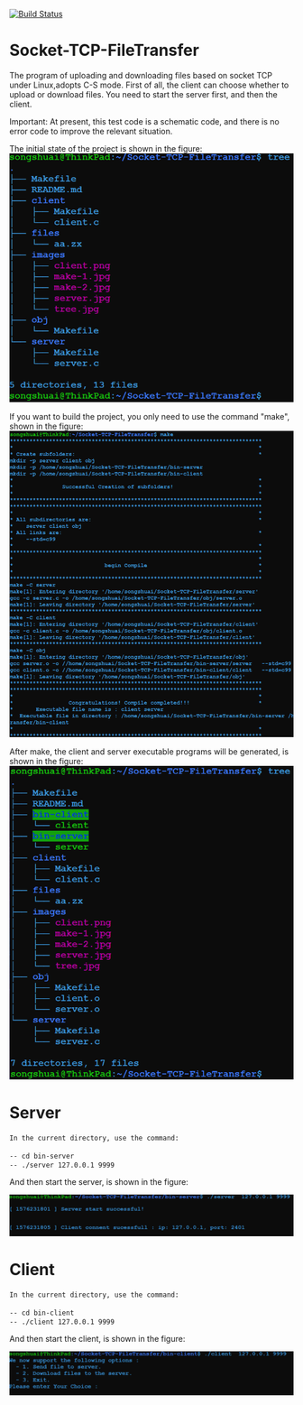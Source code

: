 [![Build Status](https://travis-ci.com/songshuaisong/Socket-TCP-FileTransfer.svg?branch=master)](https://travis-ci.com/songshuaisong/Socket-TCP-FileTransfer)

# Socket-TCP-FileTransfer

The program of uploading and downloading files based on socket TCP under Linux,adopts C-S mode.
First of all, the client can choose whether to upload or download files.
You need to start the server first, and then the client.
   
Important:
    At present, this test code is a schematic code, and there is no error code to improve the relevant situation.

The initial state of the project is shown in the figure:
![image](https://github.com/songshuaisong/Socket-TCP-FileTransfer/blob/master/images/tree-1.png)

If you want to build the project, you only need to use the command "make", shown in the figure:
![image](https://github.com/songshuaisong/Socket-TCP-FileTransfer/blob/master/images/make.jpg)

After make, the client and server executable programs will be generated, is shown in the figure:
![image](https://github.com/songshuaisong/Socket-TCP-FileTransfer/blob/master/images/tree-2.jpg)

# Server
    In the current directory, use the command:
    
    -- cd bin-server
    -- ./server 127.0.0.1 9999 
    
And then start the server, is shown in the figure:

![image](https://github.com/songshuaisong/Socket-TCP-FileTransfer/blob/master/images/server.jpg)

# Client
    In the current directory, use the command:
    
    -- cd bin-client
    -- ./client 127.0.0.1 9999 
    
And then start the client, is shown in the figure:

![image](https://github.com/songshuaisong/Socket-TCP-FileTransfer/blob/master/images/client.png)
